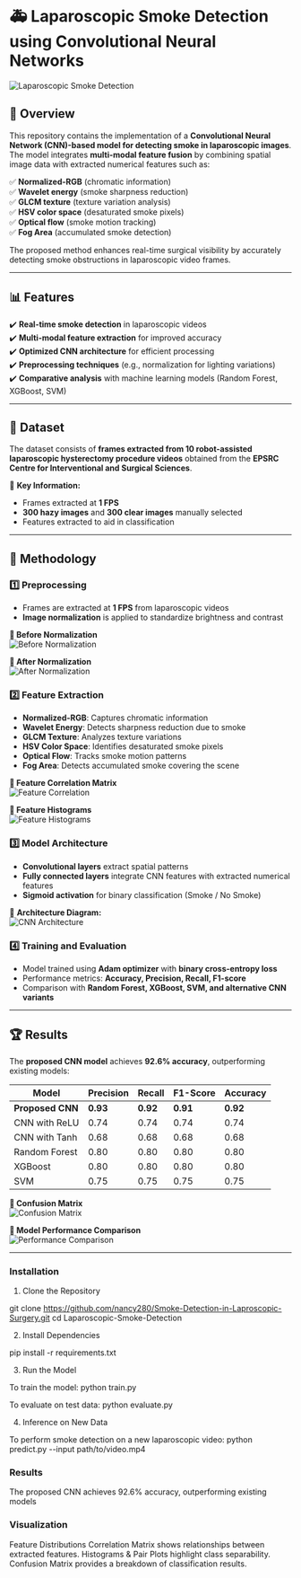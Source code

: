 # 🚑 Laparoscopic Smoke Detection using Convolutional Neural Networks  

![Laparoscopic Smoke Detection](images/banner.png)  

## 📌 Overview  
This repository contains the implementation of a **Convolutional Neural Network (CNN)-based model for detecting smoke in laparoscopic images**. The model integrates **multi-modal feature fusion** by combining spatial image data with extracted numerical features such as:  

✅ **Normalized-RGB** (chromatic information)  
✅ **Wavelet energy** (smoke sharpness reduction)  
✅ **GLCM texture** (texture variation analysis)  
✅ **HSV color space** (desaturated smoke pixels)  
✅ **Optical flow** (smoke motion tracking)  
✅ **Fog Area** (accumulated smoke detection)  

The proposed method enhances real-time surgical visibility by accurately detecting smoke obstructions in laparoscopic video frames.  

---

## 📊 Features  
✔️ **Real-time smoke detection** in laparoscopic videos  
✔️ **Multi-modal feature extraction** for improved accuracy  
✔️ **Optimized CNN architecture** for efficient processing  
✔️ **Preprocessing techniques** (e.g., normalization for lighting variations)  
✔️ **Comparative analysis** with machine learning models (Random Forest, XGBoost, SVM)  

---

## 📝 Dataset  

The dataset consists of **frames extracted from 10 robot-assisted laparoscopic hysterectomy procedure videos** obtained from the **EPSRC Centre for Interventional and Surgical Sciences**.  

📌 **Key Information:**  
- Frames extracted at **1 FPS**  
- **300 hazy images** and **300 clear images** manually selected  
- Features extracted to aid in classification  

---

## 🔄 Methodology  

### **1️⃣ Preprocessing**  
- Frames are extracted at **1 FPS** from laparoscopic videos  
- **Image normalization** is applied to standardize brightness and contrast  

**🔹 Before Normalization**  
![Before Normalization](images/before_normalization.png)  

**🔹 After Normalization**  
![After Normalization](images/after_normalization.png)  

### **2️⃣ Feature Extraction**  
- **Normalized-RGB**: Captures chromatic information  
- **Wavelet Energy**: Detects sharpness reduction due to smoke  
- **GLCM Texture**: Analyzes texture variations  
- **HSV Color Space**: Identifies desaturated smoke pixels  
- **Optical Flow**: Tracks smoke motion patterns  
- **Fog Area**: Detects accumulated smoke covering the scene  

**🔹 Feature Correlation Matrix**  
![Feature Correlation](images/correlation_matrix.png)  

**🔹 Feature Histograms**  
![Feature Histograms](images/histograms.png)  

### **3️⃣ Model Architecture**  
- **Convolutional layers** extract spatial patterns  
- **Fully connected layers** integrate CNN features with extracted numerical features  
- **Sigmoid activation** for binary classification (Smoke / No Smoke)  

📌 **Architecture Diagram:**  
![CNN Architecture](images/cnn_architecture.png)  

### **4️⃣ Training and Evaluation**  
- Model trained using **Adam optimizer** with **binary cross-entropy loss**  
- Performance metrics: **Accuracy, Precision, Recall, F1-score**  
- Comparison with **Random Forest, XGBoost, SVM, and alternative CNN variants**  

---

## 🏆 Results  

The **proposed CNN model** achieves **92.6% accuracy**, outperforming existing models:  

| Model                   | Precision | Recall | F1-Score | Accuracy |
|-------------------------|-----------|--------|----------|----------|
| **Proposed CNN**        | **0.93**  | **0.92** | **0.91** | **0.92** |
| CNN with ReLU          | 0.74      | 0.74   | 0.74     | 0.74     |
| CNN with Tanh          | 0.68      | 0.68   | 0.68     | 0.68     |
| Random Forest          | 0.80      | 0.80   | 0.80     | 0.80     |
| XGBoost                | 0.80      | 0.80   | 0.80     | 0.80     |
| SVM                    | 0.75      | 0.75   | 0.75     | 0.75     |

**🔹 Confusion Matrix**  
![Confusion Matrix](images/confusion_matrix.png)  

**🔹 Model Performance Comparison**  
![Performance Comparison](images/performance_comparison.png)  

---

### Installation

1. Clone the Repository
   
git clone https://github.com/nancy280/Smoke-Detection-in-Laproscopic-Surgery.git
cd Laparoscopic-Smoke-Detection

2. Install Dependencies
   
pip install -r requirements.txt

3. Run the Model

To train the model:
python train.py

To evaluate on test data:
python evaluate.py

4. Inference on New Data

To perform smoke detection on a new laparoscopic video:
python predict.py --input path/to/video.mp4


### Results
The proposed CNN achieves 92.6% accuracy, outperforming existing models

### Visualization
Feature Distributions
Correlation Matrix shows relationships between extracted features.
Histograms & Pair Plots highlight class separability.
Confusion Matrix provides a breakdown of classification results.






